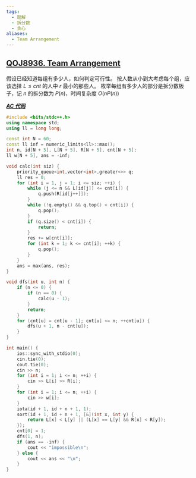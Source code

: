 ```yaml
---
tags:
  - 题解
  - 拆分数
  - 贪心
aliases:
  - Team Arrangement
---
```

## [QOJ8936. Team Arrangement](https://qoj.ac/contest/1780/problem/8936)

假设已经知道每组有多少人，如何判定可行性。
按人数从小到大考虑每个组，应该选择 $L\le cnt$ 的人中 $r$ 最小的那些人。
枚举每组有多少人的部分是拆分数板子，记 $n$ 的拆分数为 $P(n)$，时间复杂度 $O(nP(n))$

[***AC 代码***](https://qoj.ac/submission/1279199)

```cpp
#include <bits/stdc++.h>
using namespace std;
using ll = long long;

const int N = 60;
const ll inf = numeric_limits<ll>::max();
int n, id[N + 5], L[N + 5], R[N + 5], cnt[N + 5];
ll w[N + 5], ans = -inf;

void calc(int siz) {
    priority_queue<int,vector<int>,greater<>> q;
    ll res = 0;
    for (int i = 1, j = 1; i <= siz; ++i) {
        while (j <= n && L[id[j]] <= cnt[i]) {
            q.push(R[id[j++]]);
        }
        while (!q.empty() && q.top() < cnt[i]) {
            q.pop();
        }
        if (q.size() < cnt[i]) {
            return;
        }
        res += w[cnt[i]];
        for (int k = 1; k <= cnt[i]; ++k) {
            q.pop();
        }
    }
    ans = max(ans, res);
}

void dfs(int u, int n) {
    if (n <= 0) {
        if (n == 0) {
            calc(u - 1);
        }
        return;
    }
    for (cnt[u] = cnt[u - 1]; cnt[u] <= n; ++cnt[u]) {
        dfs(u + 1, n - cnt[u]);
    }
}

int main() {
    ios::sync_with_stdio(0);
    cin.tie(0);
    cout.tie(0);
    cin >> n;
    for (int i = 1; i <= n; ++i) {
        cin >> L[i] >> R[i];
    }
    for (int i = 1; i <= n; ++i) {
        cin >> w[i];
    }
    iota(id + 1, id + n + 1, 1);
    sort(id + 1, id + n + 1, [&](int x, int y) {
        return L[x] < L[y] || (L[x] == L[y] && R[x] < R[y]);
    });
    cnt[0] = 1;
    dfs(1, n);
    if (ans == -inf) {
        cout << "impossible\n";
    } else {
        cout << ans << "\n";
    }
}
```
